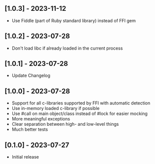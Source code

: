 ## [1.0.3] - 2023-11-12

- Use Fiddle (part of Ruby standard library) instead of FFI gem

## [1.0.2] - 2023-07-28

- Don't load libc if already loaded in the current process

## [1.0.1] - 2023-07-28

- Update Changelog

## [1.0.0] - 2023-07-28

- Support for all c-libraries supported by FFI with automatic detection
- Use in-memory loaded c-library if possible
- Use #call on main object/class instead of #lock for easier mocking
- More meaningful exceptions
- Clear separation between high- and low-level things
- Much better tests

## [0.1.0] - 2023-07-27

- Initial release
